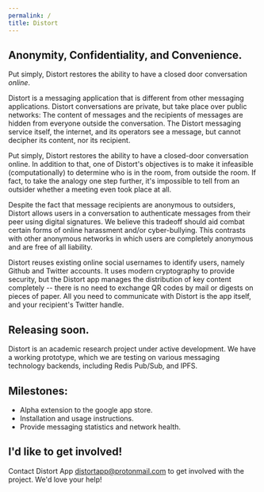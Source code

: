 ```yaml
---
permalink: /
title: Distort
---
```


## Anonymity, Confidentiality, and Convenience.

Put simply, Distort restores the ability to have a closed door
conversation _online_.

Distort is a messaging application that is different from other
messaging applications. Distort conversations are private, but take
place over public networks: The content of messages and the recipients
of messages are hidden from everyone outside the conversation. The
Distort messaging service itself, the internet, and its operators see a
message, but cannot decipher its content, nor its recipient.

Put simply, Distort restores the ability to have a closed-door
conversation online. In addition to that, one of Distort's objectives
is to make it infeasible (computationally) to determine who is in the
room, from outside the room. If fact, to take the analogy one step
further, it's impossible to tell from an outsider whether a meeting
even took place at all.

Despite the fact that message recipients are anonymous to outsiders,
Distort allows users in a conversation to authenticate messages from
their peer using digital signatures. We believe this tradeoff should
aid combat certain forms of online harassment and/or
cyber-bullying. This contrasts with other anonymous networks in which
users are completely anonymous and are free of all liability.

Distort reuses existing online social usernames to identify users,
namely Github and Twitter accounts. It uses modern cryptography to
provide security, but the Distort app manages the distribution of key
content completely -- there is no need to exchange QR codes by mail or
digests on pieces of paper. All you need to communicate with Distort
is the app itself, and your recipient's Twitter handle.

## Releasing soon.

Distort is an academic research project under active development. We have
a working prototype, which we are testing on various messaging technology backends, including Redis Pub/Sub, and IPFS.

## Milestones:

 - Alpha extension to the google app store.
 - Installation and usage instructions.
 - Provide messaging statistics and network health.

## I'd like to get involved!

 Contact Distort App <distortapp@protonmail.com> to get involved with
 the project.  We'd love your help!
